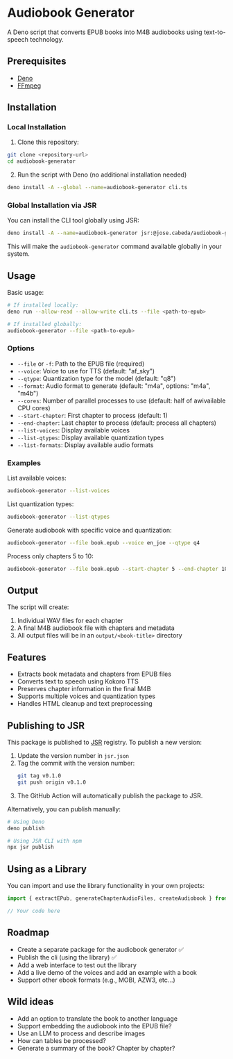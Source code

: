 # Audiobook Generator

A Deno script that converts EPUB books into M4B audiobooks using text-to-speech technology.

## Prerequisites

- [Deno](https://deno.land/manual/getting_started/installation)
- [FFmpeg](https://ffmpeg.org/download.html)

## Installation

### Local Installation

1. Clone this repository:

```bash
git clone <repository-url>
cd audiobook-generator
```

2. Run the script with Deno (no additional installation needed)

```bash
deno install -A --global --name=audiobook-generator cli.ts
```

### Global Installation via JSR

You can install the CLI tool globally using JSR:

```bash
deno install -A --name=audiobook-generator jsr:@jose.cabeda/audiobook-generator/cli
```

This will make the `audiobook-generator` command available globally in your system.

## Usage

Basic usage:

```bash
# If installed locally:
deno run --allow-read --allow-write cli.ts --file <path-to-epub>

# If installed globally:
audiobook-generator --file <path-to-epub>
```

### Options

- `--file` or `-f`: Path to the EPUB file (required)
- `--voice`: Voice to use for TTS (default: "af_sky")
- `--qtype`: Quantization type for the model (default: "q8")
- `--format`: Audio format to generate (default: "m4a", options: "m4a", "m4b")
- `--cores`: Number of parallel processes to use (default: half of awivailable CPU cores)
- `--start-chapter`: First chapter to process (default: 1)
- `--end-chapter`: Last chapter to process (default: process all chapters)
- `--list-voices`: Display available voices
- `--list-qtypes`: Display available quantization types
- `--list-formats`: Display available audio formats

### Examples

List available voices:

```bash
audiobook-generator --list-voices
```

List quantization types:

```bash
audiobook-generator --list-qtypes
```

Generate audiobook with specific voice and quantization:

```bash
audiobook-generator --file book.epub --voice en_joe --qtype q4
```

Process only chapters 5 to 10:

```bash
audiobook-generator --file book.epub --start-chapter 5 --end-chapter 10
```

## Output

The script will create:

1. Individual WAV files for each chapter
2. A final M4B audiobook file with chapters and metadata
3. All output files will be in an `output/<book-title>` directory

## Features

- Extracts book metadata and chapters from EPUB files
- Converts text to speech using Kokoro TTS
- Preserves chapter information in the final M4B
- Supports multiple voices and quantization types
- Handles HTML cleanup and text preprocessing

## Publishing to JSR

This package is published to [JSR](https://jsr.io) registry. To publish a new version:

1. Update the version number in `jsr.json`
2. Tag the commit with the version number:
   ```bash
   git tag v0.1.0
   git push origin v0.1.0
   ```
3. The GitHub Action will automatically publish the package to JSR.

Alternatively, you can publish manually:

```bash
# Using Deno
deno publish

# Using JSR CLI with npm
npx jsr publish
```

## Using as a Library

You can import and use the library functionality in your own projects:

```typescript
import { extractEPub, generateChapterAudioFiles, createAudiobook } from "jsr:@jose.cabeda/audiobook-generator";

// Your code here
```

## Roadmap

- Create a separate package for the audiobook generator ✅
- Publish the cli (using the library) ✅
- Add a web interface to test out the library
- Add a live demo of the voices and add an example with a book
- Support other ebook formats (e.g., MOBI, AZW3, etc...)

## Wild ideas

- Add an option to translate the book to another language
- Support embedding the audiobook into the EPUB file?
- Use an LLM to process and describe images
- How can tables be processed?
- Generate a summary of the book? Chapter by chapter?